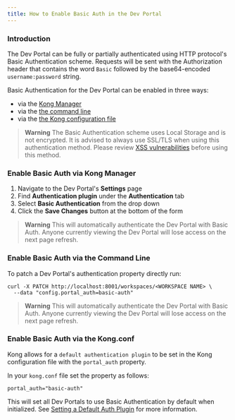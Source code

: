```yaml
---
title: How to Enable Basic Auth in the Dev Portal
---
```


### Introduction

The Dev Portal can be fully or partially authenticated using HTTP protocol's Basic Authentication scheme. Requests will be sent with the Authorization header that 
contains the word `Basic` followed by the base64-encoded `username:password` string. 

Basic Authentication for the Dev Portal can be enabled in three ways:

- via the [Kong Manager](#enable-basic-auth-via-kong-manager)
- via the [the command line](#enable-basic-auth-via-the-command-line)
- via the [the Kong configuration file](#enable-basic-auth-via-the-kong-conf)

>**Warning** The Basic Authentication scheme uses Local Storage and
>is not encrypted. It is advised to always use SSL/TLS when using
>this authentication method. Please review
>[XSS vulnerabilities](https://developer.mozilla.org/en-US/Glossary/Cross-site_scripting) before using this method.

### Enable Basic Auth via Kong Manager

1. Navigate to the Dev Portal's **Settings** page
2. Find **Authentication plugin** under the **Authentication** tab
3. Select **Basic Authentication** from the drop down
4. Click the **Save Changes** button at the bottom of the form

>**Warning** This will automatically authenticate the Dev Portal with Basic 
>Auth. Anyone currently viewing the Dev Portal will lose access on the 
>next page refresh.


### Enable Basic Auth via the Command Line

To patch a Dev Portal's authentication property directly run:

```
curl -X PATCH http://localhost:8001/workspaces/<WORKSPACE NAME> \
  --data "config.portal_auth=basic-auth"
```

>**Warning** This will automatically authenticate the Dev Portal with Basic 
>Auth. Anyone currently viewing the Dev Portal will lose access on the 
>next page refresh.

### Enable Basic Auth via the Kong.conf

Kong allows for a `default authentication plugin` to be set in the Kong 
configuration file with the `portal_auth` property.

In your `kong.conf` file set the property as follows:

```
portal_auth="basic-auth"
```

This will set all Dev Portals to use Basic Authentication by default when initialized. See 
[Setting a Default Auth Plugin](/developer-portal/configuration/default-settings/#auth-plugin) for more information.
